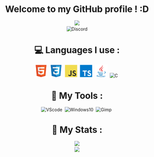 <h1 align="center">Welcome to my GitHub profile ! :D</h1>
<div align="center" ><img src="https://media.giphy.com/media/v1.Y2lkPTc5MGI3NjExbHVnMWptaXVvemlkeWtqMDIyeDZ5NXJtb3c1cjVuOGhpb3FxN2M2NiZlcD12MV9pbnRlcm5hbF9naWZfYnlfaWQmY3Q9Zw/z6TMaaNJKIAX6/giphy.gif"/></div>

<div align="center" >
  
<div id="header" align="center">
  </div>
  <div id="badges" align="center">
    <img src="https://custom-icon-badges.demolab.com/badge/Discord-Zakinane-gray.svg?logo=discord&logoColor=black" alt="Discord">
  </div>
  
 # 💻 Languages I use :

  <div align="center">
  <img src="https://github.com/devicons/devicon/blob/master/icons/html5/html5-original.svg" title="HTML5" alt="HTML" width="40" height="40"/>&nbsp;
  <img src="https://github.com/devicons/devicon/blob/master/icons/css3/css3-original.svg"  title="CSS3" alt="CSS" width="40" height="40"/>&nbsp;
  <img src="https://github.com/devicons/devicon/blob/master/icons/javascript/javascript-original.svg" title="JavaScript" alt="JavaScript" width="40" height="40"/>&nbsp;
  <img src="https://github.com/devicons/devicon/blob/master/icons/typescript/typescript-original.svg" title="TypeScript" alt="TypeScript" width="40" height="40"/>&nbsp;
  <img src="https://github.com/devicons/devicon/blob/master/icons/java/java-original.svg" title="Java" alt="Java" width="40" height="40"/>&nbsp;
  <img src="https://cdn.jsdelivr.net/gh/devicons/devicon@latest/icons/c/c-original.svg" title="C" alt="C" width="40" height="40"/>&nbsp;
</div>

# 🧰 My Tools :

<div align="center">
    <img src="https://cdn.jsdelivr.net/gh/devicons/devicon@latest/icons/vscode/vscode-original.svg" title="VScode" alt="VScode" width="40" height="40"/>&nbsp;
     <img src="https://cdn.jsdelivr.net/gh/devicons/devicon@latest/icons/windows8/windows8-original.svg" title="Windows10" alt="Windows10" width="40" height="40">&nbsp;
    <img src="https://cdn.jsdelivr.net/gh/devicons/devicon@latest/icons/gimp/gimp-original.svg" title="Gimp" alt="Gimp" width="40" height="40">&nbsp;
</div>


# 🤡 My Stats :

<div align="center">
  <img src="http://github-readme-streak-stats.herokuapp.com?user=Zakinane&theme=dark&background=000000"/>
  </br>
 <img src="https://github-readme-stats.vercel.app/api/top-langs/?username=Zakinane&theme=dark&background=000000"/>
</div>
